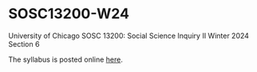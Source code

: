 # SOSC13200-W24
University of Chicago
SOSC 13200: Social Science Inquiry II
Winter 2024
Section 6

The syllabus is posted online [here](https://docs.google.com/document/d/1wiQwd5HgVohVTC46dfHo67dQ2KBJjNmdO2Pyv5e2Q_s/edit?usp=sharing).
